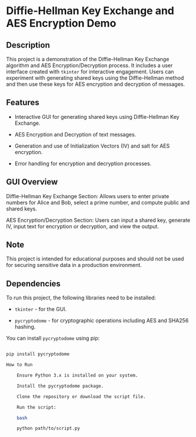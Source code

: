 # Diffie-Hellman Key Exchange and AES Encryption Demo



## Description

This project is a demonstration of the Diffie-Hellman Key Exchange algorithm and AES Encryption/Decryption process. It includes a user interface created with `tkinter` for interactive engagement. Users can experiment with generating shared keys using the Diffie-Hellman method and then use these keys for AES encryption and decryption of messages.



## Features

- Interactive GUI for generating shared keys using Diffie-Hellman Key Exchange.

- AES Encryption and Decryption of text messages.

- Generation and use of Initialization Vectors (IV) and salt for AES encryption.

- Error handling for encryption and decryption processes.

## GUI Overview

Diffie-Hellman Key Exchange Section: Allows users to enter private numbers for Alice and Bob, select a prime number, and compute public and shared keys.

AES Encryption/Decryption Section: Users can input a shared key, generate IV, input text for encryption or decryption, and view the output.

## Note

This project is intended for educational purposes and should not be used for securing sensitive data in a production environment.

## Dependencies

To run this project, the following libraries need to be installed:



- `tkinter` - for the GUI.

- `pycryptodome` - for cryptographic operations including AES and SHA256 hashing.



You can install `pycryptodome` using pip:



```bash

pip install pycryptodome

How to Run

    Ensure Python 3.x is installed on your system.

    Install the pycryptodome package.

    Clone the repository or download the script file.

    Run the script:

    bash

    python path/to/script.py

